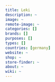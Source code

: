 ```yaml
---
title: Leki
description: ~
image: ~
remote-image: ~
categories: []
brands: []
purposes: []
types: []
countries: [germany]
website: ~
shop: ~
store-finder: ~
about: ~
wiki: ~
---
```

